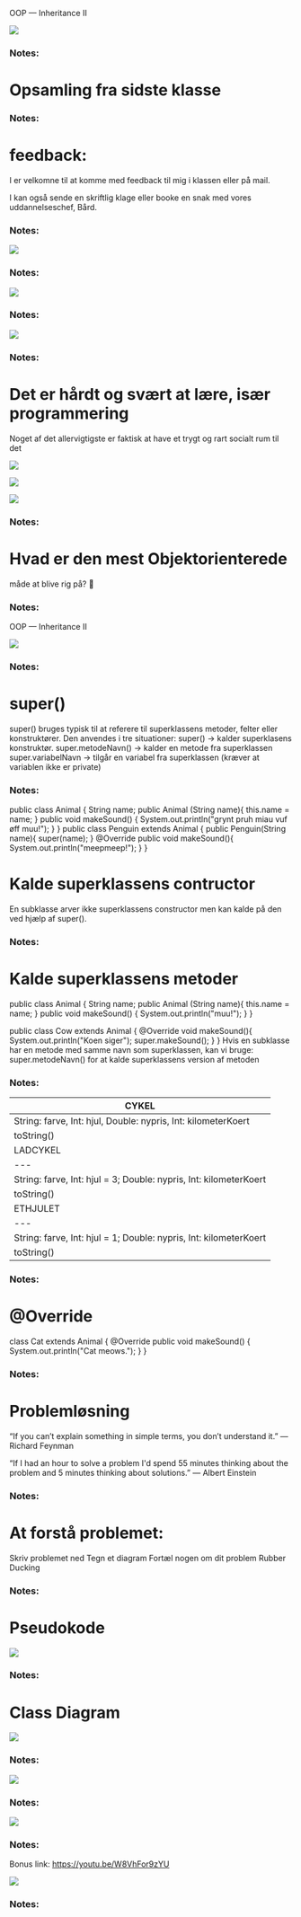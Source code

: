 <!-- Slide number: 1 -->
OOP — Inheritance II

![](GoogleShape65p15.jpg)

### Notes:

<!-- Slide number: 2 -->
# Opsamling fra sidste klasse

### Notes:

<!-- Slide number: 3 -->
# feedback:
I er velkomne til at komme med feedback til mig i klassen eller på mail.

I kan også sende en skriftlig klage eller booke en snak med vores uddannelseschef, Bård.

### Notes:

<!-- Slide number: 4 -->

![](GoogleShape81p18.jpg)

### Notes:

<!-- Slide number: 5 -->

![](GoogleShape86p19.jpg)

### Notes:

<!-- Slide number: 6 -->

![](GoogleShape91p20.jpg)

### Notes:

<!-- Slide number: 7 -->
# Det er hårdt og svært at lære, især programmering
Noget af det allervigtigste er faktisk at have et trygt og rart socialt rum til det

![](GoogleShape100p21.jpg)

![](GoogleShape98p21.jpg)

![](GoogleShape99p21.jpg)

### Notes:

<!-- Slide number: 8 -->
# Hvad er den mest Objektorienterede
måde at blive rig på?
🥁

### Notes:

<!-- Slide number: 9 -->
OOP — Inheritance II

![](GoogleShape111p23.jpg)

### Notes:

<!-- Slide number: 10 -->
# super()
super() bruges typisk til at referere til superklassens metoder, felter eller konstruktører.
Den anvendes i tre situationer:
super() → kalder superklasens konstruktør.
super.metodeNavn() → kalder en metode fra superklassen
super.variabelNavn → tilgår en variabel fra superklassen (kræver at variablen ikke er private)

### Notes:

<!-- Slide number: 11 -->
public class Animal {
   String name;
   public Animal (String name){
       this.name = name;
   }
   public void makeSound() {
       System.out.println("grynt pruh miau vuf øff muu!");
   }
}
public class Penguin extends Animal {
   public Penguin(String name){
       super(name);
   }
   @Override
   public void makeSound(){
      System.out.println("meepmeep!");
   }
}
# Kalde superklassens contructor
En subklasse arver ikke superklassens constructor
men kan kalde på den ved hjælp af super().

### Notes:

<!-- Slide number: 12 -->
# Kalde superklassens metoder
public class Animal {
   String name;
   public Animal (String name){
       this.name = name;
   }
   public void makeSound() {
       System.out.println("muu!");
   }
}

public class Cow extends Animal {
   @Override
   void makeSound(){
       System.out.println("Koen siger");
       super.makeSound();
   }
}
Hvis en subklasse har en metode med samme navn som superklassen, kan vi bruge:
super.metodeNavn() for at kalde superklassens version af metoden

### Notes:

<!-- Slide number: 13 -->
| CYKEL |
| --- |
| String: farve, Int: hjul, Double: nypris, Int: kilometerKoert |
| toString() |
| LADCYKEL |
| --- |
| String: farve, Int: hjul \= 3; Double: nypris, Int: kilometerKoert |
| toString() |
| ETHJULET |
| --- |
| String: farve, Int: hjul \= 1; Double: nypris, Int: kilometerKoert |
| toString() |

### Notes:

<!-- Slide number: 14 -->
# @Override

class Cat extends Animal {
   @Override
   public void makeSound() {
       System.out.println("Cat meows.");
   }
}

### Notes:

<!-- Slide number: 15 -->
# Problemløsning
“If you can’t explain something in simple terms, you don’t understand it.” — Richard Feynman

“If I had an hour to solve a problem I'd spend 55 minutes thinking about the problem and 5 minutes thinking about solutions.” — Albert Einstein

### Notes:

<!-- Slide number: 16 -->
# At forstå problemet:
Skriv problemet ned
Tegn et diagram
Fortæl nogen om dit problem
Rubber Ducking

### Notes:

<!-- Slide number: 17 -->
# Pseudokode

![](GoogleShape169p31.jpg)

### Notes:

<!-- Slide number: 18 -->
# Class Diagram

![](GoogleShape175p32.jpg)

### Notes:

<!-- Slide number: 19 -->

![](GoogleShape180p33.jpg)

### Notes:

<!-- Slide number: 20 -->

![](GoogleShape185p34.jpg)

### Notes:

<!-- Slide number: 21 -->
Bonus link: https://youtu.be/W8VhFor9zYU

![](GoogleShape191p35.jpg)

### Notes: